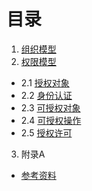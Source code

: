 目录
====


1. [组织模型](chapters/01.0.md)
2. [权限模型](chapters/02.0.md)
 - 2.1 [授权对象](chapters/02.1.md)
 - 2.2 [身份认证](chapters/02.2.md)
 - 2.3 [可授权对象](chapters/02.3.md)
 - 2.4 [可授权操作](chapters/02.4.md)
 - 2.5 [授权许可](chapters/02.5.md)


3. 附录A 
 - [参考资料](ref.md)

